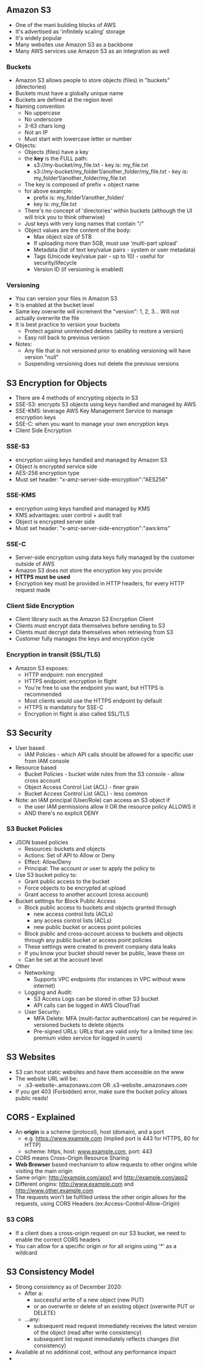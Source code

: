 ## Amazon S3
- One of the mani building blocks of AWS
- It's advertised as 'infinitely scaling' storage
- It's widely popular
- Many websites use Amazon S3 as a backbone
- Many AWS services use Amazon S3 as an integration as well

### Buckets
- Amazon S3 allows people to store objects (files) in "buckets" (directories)
- Buckets must have a globally unique name
- Buckets are defined at the region level
- Naming convention
  - No uppercase
  - No underscore
  - 3-63 chars long
  - Not an IP
  - Must start with lowercase letter or number
- Objects:
  - Objects (files) have a key
  - the **key** is the FULL path:
    - s3://my-bucket/my_file.txt - key is: my_file.txt
    - s3://my-bucket/my_folder1/another_folder/my_file.txt - key is: my_folder1/another_folder/my_file.txt
  - The key is composed of prefix + object name
  - for above example:
    - prefix is: my_folder1/another_folder/
    - key is: my_file.txt
  - There's no concept of 'directories' within buckets (although the UI will trick you to think otherwise)
  - Just keys with very long names that contain "/"
  - Object values are the content of the body:
    - Max object size of 5TB
    - If uploading more than 5GB, must use 'multi-part upload'
    - Metadata (list of text key/value pairs - system or user metadata)
    - Tags (Unicode key/value pair - up to 10) - useful for security/lifecycle
    - Version ID (if versioning is enabled)

### Versioning
- You can version your files in Amazon S3
- It is enabled at the bucket level
- Same key overwrite will increment the "version": 1, 2, 3... Will not actually overwrite the file
- It is best practice to version your buckets
  - Protect against unintended deletes (ability to restore a version)
  - Easy roll back to previous version
- Notes:
  - Any file that is not versioned prior to enabling versioning will have version "null"
  - Suspending versioning does not delete the previous versions

## S3 Encryption for Objects
- There are 4 methods of encrypting objects in S3
- SSE-S3: encrypts S3 objects using keys handled and managed by AWS
- SSE-KMS: leverage AWS Key Management Service to manage encryption keys
- SSE-C: when you want to manage your own encryption keys
- Client Side Encryption

### SSE-S3
- encryption using keys handled and managed by Amazon S3
- Object is encrypted service side
- AES-256 encryption type
- Must set header: "x-amz-server-side-encryption":"AES256"

### SSE-KMS
- encryption using keys handled and managed by KMS
- KMS advantages: user control + audit trail
- Object is encrypted server side
- Must set header: "x-amz-server-side-encryption":"aws:kms"

### SSE-C
- Server-side encryption using data keys fully managed by the customer outside of AWS
- Amazon S3 does not store the encryption key you provide
- **HTTPS must be used**
- Encryption key must be provided in HTTP headers, for every HTTP request made

### Client Side Encryption
- Client library such as the Amazon S3 Encryption Client
- Clients must encrypt data themselves  before sending to S3
- Clients must decrypt data themselves when retrieving from S3
- Customer fully manages the keys and encryption cycle

### Encryption in transit (SSL/TLS)
- Amazon S3 exposes:
  - HTTP endpoint: non encrypted
  - HTTPS endpoint: encryption in flight
  - You're free to use the endpoint you want, but HTTPS is recommended
  - Most clients would use the HTTPS endpoint by default
  - HTTPS is mandatory for SSE-C
  - Encryption in flight is also called SSL/TLS

## S3 Security
- User based
  - IAM Policies - which API calls should be allowed for a specific user from IAM console
- Resource based
  - Bucket Policies - bucket wide rules from the S3 console - allow cross account
  - Object Access Control List (ACL) - finer grain
  - Bucket Access Control List (ACL) - less common
- Note: an IAM principal (User/Role) can access an S3 object if
  - the user IAM permissions allow it OR the resource policy ALLOWS it
  - AND there's no explicit DENY

### S3 Bucket Policies
- JSON based policies
  - Resources: buckets and objects
  - Actions: Set of API to Allow or Deny
  - Effect: Allow/Deny
  - Principal: The account or user to apply the policy to
- Use S3 bucket policy to:
  - Grant public access to the bucket
  - Force objects to be encrypted at upload
  - Grant access to another account (cross account)
- Bucket settings for Block Public Access
  - Block public access to buckets and objects granted through
    - new access control lists (ACLs)
    - any access control lists (ACLs)
    - new public bucket or access point policies
  - Block public and cross-account access to buckets and objects through any public bucket or access point policies
  - These settings were created to prevent company data leaks
  - If you know your bucket should never be public, leave these on
  - Can be set at the account level
- Other
  - Networking:
    - Supports VPC endpoints (for instances in VPC without www internet)
  - Logging and Audit:
    - S3 Access Logs can be stored in other S3 bucket
    - API calls can be logged in AWS CloudTrail
  - User Security:
    - MFA Delete: MFA (multi-factor authentication) can be required in versioned buckets to delete objects
    - Pre-signed URLs: URLs that are valid only for a limited time (ex: premium video service for logged in users)

## S3 Websites
- S3 can host static websites and have them accessible on the www
- The website URL will be:
  - <bucket-name>.s3-website-<AWS-region>.amazonaws.com OR <bucket-name>.s3-website.<AWS-region>.amazonaws.com
- If you get 403 (Forbidden) error, make sure the bucket policy allows public reads!

## CORS - Explained
- An **origin** is a scheme (protocol), host (domain), and a port
  - e.g. https://www.example.com (implied port is 443 for HTTPS, 80 for HTTP)
  - scheme: https, host: www.example.com, port: 443
- CORS means Cross-Origin Resource Sharing
- **Web Browser** based mechanism to allow requests to other origins while visiting the main origin
- Same origin: http://example.com/app1 and http://example.com/app2
- Different origins: http://www.example.com and http://www.other.example.com
- The requests won't be fulfilled unless the other origin allows for the requests, using CORS Headers (ex:Access-Control-Allow-Origin)

### S3 CORS
- If a client does a cross-origin request on our S3 bucket, we need to enable the correct CORS headers
- You can allow for a specific origin or for all origins using '*' as a wildcard

## S3 Consistency Model
- Strong consistency as of December 2020:
  - After a:
    - successful write of a new object (new PUT)
    - or an overwrite or delete of an existing object (overwrite PUT or DELETE)
  - ...any:
    - subsequent read request immediately receives the latest version of the object (read after write consistency)
    - subsequent list request immediately reflects changes (list consistency)
- Available at no additional cost, without any performance impact
- 
